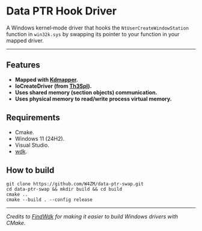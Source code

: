 # Data PTR Hook Driver

A Windows kernel‑mode driver that hooks the `NtUserCreateWindowStation` function in `win32k.sys` by swapping its pointer to your function in your mapped driver.

---

## Features

- **Mapped with [Kdmapper](https://github.com/TheCruZ/kdmapper).** 
- **IoCreateDriver (from [Th3Spl](https://github.com/Th3Spl/IoCreateDriver)).**  
- **Uses shared memory (section objects) communication.**  
- **Uses physical memory to read/write process virtual memory.**

## Requirements

- Cmake.
- Windows 11 (24H2).
- Visual Studio.
- [wdk](https://learn.microsoft.com/en-us/windows-hardware/drivers/download-the-wdk).

## How to build

```
git clone https://github.com/W4ZM/data-ptr-swap.git
cd data-ptr-swap && mkdir build && cd build
cmake ..
cmake --build . --config release
```
---

*Credits to [FindWdk](https://github.com/SergiusTheBest/FindWDK) for making it easier to build Windows drivers with CMake.*
